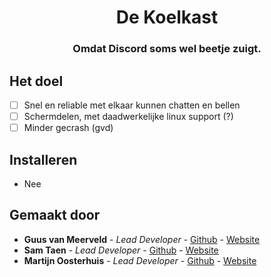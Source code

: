 <h1 align="center">De Koelkast</h1>
<h3 align="center">
Omdat Discord soms wel beetje zuigt.
</h3>


## Het doel

- [ ] Snel en reliable met elkaar kunnen chatten en bellen
- [ ] Schermdelen, met daadwerkelijke linux support (?)
- [ ] Minder gecrash (gvd)

## Installeren

- Nee

## Gemaakt door

- **Guus van Meerveld** - _Lead Developer_ - [Github](https://github.com/Guusvanmeerveld) - [Website](https://g-vm.nl)
- **Sam Taen** - _Lead Developer_ - [Github](https://github.com/Netfloex) - [Website](https://samtaen.nl)
- **Martijn Oosterhuis** - _Lead Developer_ - [Github](https://github.com/Devostex) - [Website](https://mb-o.nl)